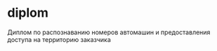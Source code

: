 # diplom
Диплом по распознаванию номеров автомашин и предоставления доступа на территорию заказчика
